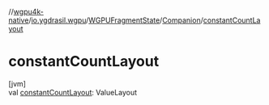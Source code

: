 //[wgpu4k-native](../../../../index.md)/[io.ygdrasil.wgpu](../../index.md)/[WGPUFragmentState](../index.md)/[Companion](index.md)/[constantCountLayout](constant-count-layout.md)

# constantCountLayout

[jvm]\
val [constantCountLayout](constant-count-layout.md): ValueLayout